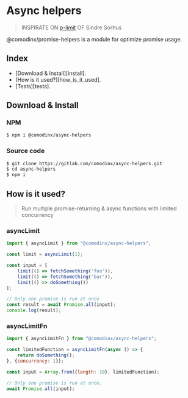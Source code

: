 # Async helpers

>
> INSPIRATE ON [p-limit](https://github.com/sindresorhus/p-limit) OF Sindre Sorhus
>

@comodinx/promise-helpers is a module for optimize promise usage.

## Index

* [Download & Install][install].
* [How is it used?][how_is_it_used].
* [Tests][tests].

## Download & Install

### NPM
```bash
$ npm i @comodinx/async-helpers
```

### Source code
```bash
$ git clone https://gitlab.com/comodinx/async-helpers.git
$ cd async-helpers
$ npm i
```

## How is it used?

> Run multiple promise-returning & async functions with limited concurrency

### asyncLimit

```js
import { asyncLimit } from "@comodinx/async-helpers";

const limit = asyncLimit(1);

const input = [
	limit(() => fetchSomething('foo')),
	limit(() => fetchSomething('bar')),
	limit(() => doSomething())
];

// Only one promise is run at once
const result = await Promise.all(input);
console.log(result);
```

### asyncLimitFn

```js
import { asyncLimitFn } from "@comodinx/async-helpers";

const limitedFunction = asyncLimitFn(async () => {
	return doSomething();
}, {concurrency: 1});

const input = Array.from({length: 10}, limitedFunction);

// Only one promise is run at once.
await Promise.all(input);
```
